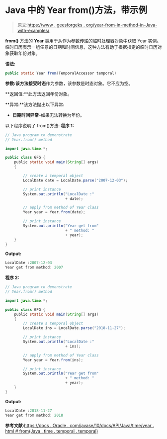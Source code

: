 # Java 中的 Year from()方法，带示例

> 原文:[https://www . geesforgeks . org/year-from-in-method-in-Java-with-examples/](https://www.geeksforgeeks.org/year-from-method-in-java-with-examples/)

**from()** 方法的 **Year** 类用于从作为参数传递的临时处理器对象中获取 Year 实例。临时日历表示一组任意的日期和时间信息，这种方法有助于根据指定的临时日历对象获取年份对象。

**语法:**

```java
public static Year from(TemporalAccessor temporal)

```

**参数:**该方法接受**时态**作为参数，该参数是时态对象。它不应为空。

**返回值:**此方法返回年份对象。

**异常:**该方法抛出以下异常:

*   **日期时间异常**–如果无法转换为年份。

以下程序说明了 from()方法:
**程序 1:**

```java
// Java program to demonstrate
// Year.from() method

import java.time.*;

public class GFG {
    public static void main(String[] args)
    {

        // create a temporal object
        LocalDate date = LocalDate.parse("2007-12-03");

        // print instance
        System.out.println("LocalDate :"
                           + date);

        // apply from method of Year class
        Year year = Year.from(date);

        // print instance
        System.out.println("Year get from"
                           + " method: "
                           + year);
    }
}
```

**Output:**

```java
LocalDate :2007-12-03
Year get from method: 2007

```

**程序 2:**

```java
// Java program to demonstrate
// Year.from() method

import java.time.*;

public class GFG {
    public static void main(String[] args)
    {
        // create a temporal object
        LocalDate ins = LocalDate.parse("2018-11-27");

        // print instance
        System.out.println("LocalDate :"
                           + ins);

        // apply from method of Year class
        Year year = Year.from(ins);

        // print instance
        System.out.println("Year get from"
                           + " method: "
                           + year);
    }
}
```

**Output:**

```java
LocalDate :2018-11-27
Year get from method: 2018

```

**参考文献:**[https://docs . Oracle . com/javase/10/docs/API/Java/time/year . html # from(Java . time . temporal . temporal)](https://docs.oracle.com/javase/10/docs/api/java/time/Year.html#from(java.time.temporal.Temporal))